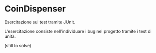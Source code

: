 # CoinDispenser
Esercitazione sul test tramite JUnit.

L'esercitazione consiste nell'individuare i bug nel progetto tramite i test di unità.

(still to solve)
